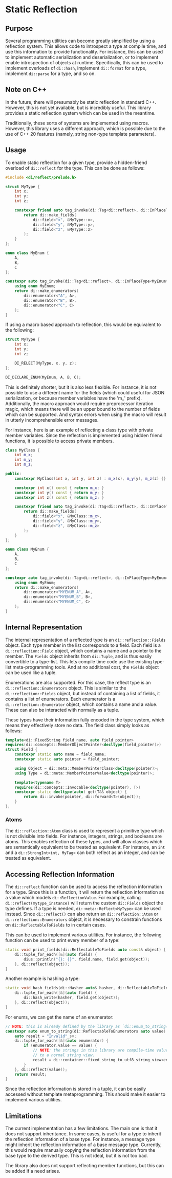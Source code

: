 # Static Reflection

## Purpose

Several programming utilities can become greatly simplified by using a reflection system. This allows code to introspect
a type at compile time, and use this information to provide functionality. For instance, this can be used to implement
automatic serialization and deserialization, or to implement enable introspection of objects at runtime. Specifically,
this can be used to implement overloads of `di::hash`, implement `di::format` for a type, implement `di::parse` for a
type, and so on.

## Note on C++

In the future, there will presumably be static reflection in standard C++. However, this is not yet available, but is
incredibly useful. This library provides a static reflection system which can be used in the meantime.

Traditionally, these sorts of systems are implemented using macros. However, this library uses a different approach,
which is possible due to the use of C++ 20 features (namely, string non-type template parameters).

## Usage

To enable static reflection for a given type, provide a hidden-friend overload of `di::reflect` for the type. This can
be done as follows:

```cpp
#include <di/reflect/prelude.h>

struct MyType {
    int x;
    int y;
    int z;

    constexpr friend auto tag_invoke(di::Tag<di::reflect>, di::InPlaceType<MyType>) {
        return di::make_fields(
            di::field<"x", &MyType::x>,
            di::field<"y", &MyType::y>,
            di::field<"z", &MyType::z>
        );
    }
};

enum class MyEnum {
    A,
    B,
    C
};

constexpr auto tag_invoke(di::Tag<di::reflect>, di::InPlaceType<MyEnum>) {
    using enum MyEnum;
    return di::make_enumerators(
        di::enumerator<"A", A>,
        di::enumerator<"B", B>,
        di::enumerator<"C", C>
    );
}
```

If using a macro based approach to reflection, this would be equivalent to the following:

```cpp
struct MyType {
    int x;
    int y;
    int z;

    DI_RELECT(MyType, x, y, z);
};

DI_DECLARE_ENUM(MyEnum, A, B, C);
```

This is definitely shorter, but it is also less flexible. For instance, it is not possible to use a different name for
the fields (which could useful for JSON serialization, or because member variables have the 'm\_' prefix). Additionally,
the macro approach would require preprocessor iteration magic, which means there will be an upper bound to the number of
fields which can be supported. And syntax errors when using the macro will result in utterly incomprehensible error
messages.

For instance, here is an example of reflecting a class type with private member variables. Since the reflection is
implemented using hidden friend functions, it is possible to access private members.

```cpp
class MyClass {
    int m_x;
    int m_y;
    int m_z;

public:
    constexpr MyClass(int x, int y, int z) : m_x(x), m_y(y), m_z(z) {}

    constexpr int x() const { return m_x; }
    constexpr int y() const { return m_y; }
    constexpr int z() const { return m_z; }

    constexpr friend auto tag_invoke(di::Tag<di::reflect>, di::InPlaceType<MyClass>) {
        return di::make_fields(
            di::field<"x", &MyClass::m_x>,
            di::field<"y", &MyClass::m_y>,
            di::field<"z", &MyClass::m_z>
        );
    }
};

enum class MyEnum {
    A,
    B,
    C
};

constexpr auto tag_invoke(di::Tag<di::reflect>, di::InPlaceType<MyEnum>) {
    using enum MyEnum;
    return di::make_enumerators(
        di::enumerator<"MYENUM_A", A>,
        di::enumerator<"MYENUM_B", B>,
        di::enumerator<"MYENUM_C", C>
    );
}
```

## Internal Representation

The internal representation of a reflected type is an `di::reflection::Fields` object. Each type member in the list
corresponds to a field. Each field is a `di::reflection::Field` object, which contains a name and a pointer to the
member. The `Fields` object inherits from `di::Tuple`, and is thus easily convertible to a type-list. This lets compile
time code use the existing type-list meta-programming tools. And at no additional cost, the `Fields` object can be used
like a tuple.

Enumerations are also supported. For this case, the reflect type is an `di::reflection::Enumerators` object. This is
similar to the `di::reflection::Fields` object, but instead of containing a list of fields, it contains a list of
enumerators. Each enumerator is a `di::reflection::Enumerator` object, which contains a name and a value. These can also
be interacted with normally as a tuple.

These types have their information fully encoded in the type system, which means they effectively store no data. The
field class simply looks as follows:

```cpp
template<di::FixedString field_name, auto field_pointer>
requires(di::concepts::MemberObjectPointer<decltype(field_pointer)>)
struct Field {
    constexpr static auto name = field_name;
    constexpr static auto pointer = field_pointer;

    using Object = di::meta::MemberPointerClass<decltype(pointer)>;
    using Type = di::meta::MemberPointerValue<decltype(pointer)>;

    template<typename T>
    requires(di::concepts::Invocable<decltype(pointer), T>)
    constexpr static decltype(auto) get(T&& object) {
        return di::invoke(pointer, di::forward<T>(object));
    }
};
```

### Atoms

The `di::reflection::Atom` class is used to represent a primitive type which is not divisible into fields. For instance,
integers, strings, and booleans are atoms. This enables reflection of these types, and will allow classes which are
semantically equivalent to be treated as equivalent. For instance, an `int` and a `di::StrongInt<int, MyTag>` can both
reflect as an integer, and can be treated as equivalent.

## Accessing Reflection Information

The `di::reflect` function can be used to access the reflection information for a type. Since this is a function, it
will return the reflection information as a value which models `di::ReflectionValue`. For example, calling
`di::reflect(mytype_instance)` will return the custom `di::Fields` object the type defines. If a type is needed,
`di::meta::Reflect<MyType>` can be used instead. Since `di::reflect()` can also return an `di::reflection::Atom` or
`di::reflection::Enumerators` object, it is necessary to constrain functions on `di::ReflectableToFields` to in certain
cases.

This can be used to implement various utilities. For instance, the following function can be used to print every member
of a type:

```cpp
static void print_fields(di::ReflectableToFields auto const& object) {
    di::tuple_for_each([&](auto field) {
        dius::println("{}: {}", field.name, field.get(object));
    }, di::reflect(object));
}
```

Another example is hashing a type:

```cpp
static void hash_fields(di::Hasher auto& hasher, di::ReflectableToFields auto const& object) {
    di::tuple_for_each([&](auto field) {
        di::hash_write(hasher, field.get(object));
    }, di::reflect(object));
}
```

For enums, we can get the name of an enumerator:

```cpp
// NOTE: this is already defined by the library as `di::enum_to_string()`.
constexpr auto enum_to_string(di::ReflectableToEnumerators auto value) {
    auto result = "Invalid"_sv;
    di::tuple_for_each([&](auto enumerator) {
        if (enumerator.value == value) {
            // NOTE: the strings in this library are compile-time values (with fixed length), so we need to convert them
            // to a normal string view.
            result = di::container::fixed_string_to_utf8_string_view<enumerator.name>();
        }
    }, di::reflect(value));
    return result;
}
```

Since the reflection information is stored in a tuple, it can be easily accessed without template metaprogramming. This
should make it easier to implement various utilities.

## Limitations

The current implementation has a few limitations. The main one is that it does not support inheritance. In some cases,
is useful for a type to inherit the reflection information of a base type. For instance, a message type might inherit
the reflection information of a base message type. Currently, this would require manually copying the reflection
information from the base type to the derived type. This is not ideal, but it is not too bad.

The library also does not support reflecting member functions, but this can be added if a need arises.
